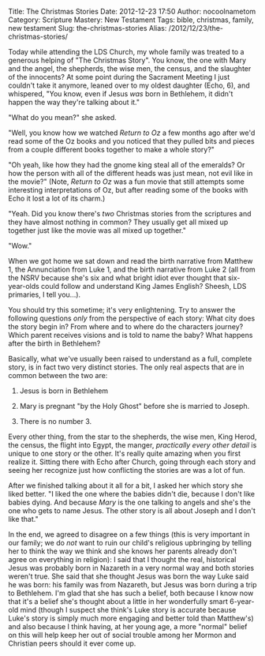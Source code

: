 Title: The Christmas Stories
Date: 2012-12-23 17:50
Author: nocoolnametom
Category: Scripture Mastery: New Testament
Tags: bible, christmas, family, new testament
Slug: the-christmas-stories
Alias: /2012/12/23/the-christmas-stories/

Today while attending the LDS Church, my whole family was treated to a generous helping of "The Christmas Story".  You know, the one with Mary and the angel, the shepherds, the wise men, the census, and the slaughter of the innocents?  At some point during the Sacrament Meeting I just couldn't take it anymore, leaned over to my oldest daughter (Echo, 6), and whispered, "You know, even if Jesus *was* born in Bethlehem, it didn't happen the way they're talking about it."

"What do you mean?" she asked.

"Well, you know how we watched *Return to Oz* a few months ago after we'd read some of the Oz books and you noticed that they pulled bits and pieces from a couple different books together to make a whole story?"

"Oh yeah, like how they had the gnome king steal all of the emeralds? Or how the person with all of the different heads was just mean, not evil like in the movie?" (Note, *Return to Oz* was a fun movie that still attempts some interesting interpretations of Oz, but after reading some of the books with Echo it lost a lot of its charm.)

"Yeah.  Did you know there's *two* Christmas stories from the scriptures and they have almost nothing in common?  They usually get all mixed up together just like the movie was all mixed up together."

"Wow."

When we got home we sat down and read the birth narrative from Matthew 1, the Annunciation from Luke 1, and the birth narrative from Luke 2 (all from the NSRV because she's six and what bright idiot ever thought that six-year-olds could follow and understand King James English? Sheesh, LDS primaries, I tell you...).

You should try this sometime; it's very enlightening. Try to answer the following questions *only* from the perspective of each story: What city does the story begin in? From where and to where do the characters journey? Which parent receives visions and is told to name the baby? What happens after the birth in Bethlehem?

Basically, what we've usually been raised to understand as a full, complete story, is in fact two very distinct stories.  The only real aspects that are in common between the two are:

1.  Jesus is born in Bethlehem

2.  Mary is pregnant "by the Holy Ghost" before she is married to Joseph.

3.  There is no number 3.

Every other thing, from the star to the shepherds, the wise men, King Herod, the census, the flight into Egypt, the manger, *practically every other detail* is unique to one story or the other.  It's really quite amazing when you first realize it.  Sitting there with Echo after Church, going through each story and seeing her recognize just how conflicting the stories are was a lot of fun.

After we finished talking about it all for a bit, I asked her which story she liked better.  "I liked the one where the babies didn't die, because I don't like babies dying.  And because *Mary* is the one talking to angels and she's the one who gets to name Jesus.  The other story is all about Joseph and I don't like that."

In the end, we agreed to disagree on a few things (this is very important in our family; we do *not* want to ruin our child's religious upbringing by telling her to think the way we think and she knows her parents already don't agree on everything in religion): I said that I thought the real, historical Jesus was probably born in Nazareth in a very normal way and both stories weren't true. She said that she thought Jesus was born the way Luke said he was born: his family was from Nazareth, but Jesus was born during a trip to Bethlehem.  I'm glad that she has such a belief, both because I know now that it's a belief she's thought about a little in her wonderfully smart 6-year-old mind (though I suspect she think's Luke story is accurate because Luke's story is simply much more engaging and better told than Matthew's) and also because I think having, at her young age, a more "normal" belief on this will help keep her out of social trouble among her Mormon and Christian peers should it ever come up.
